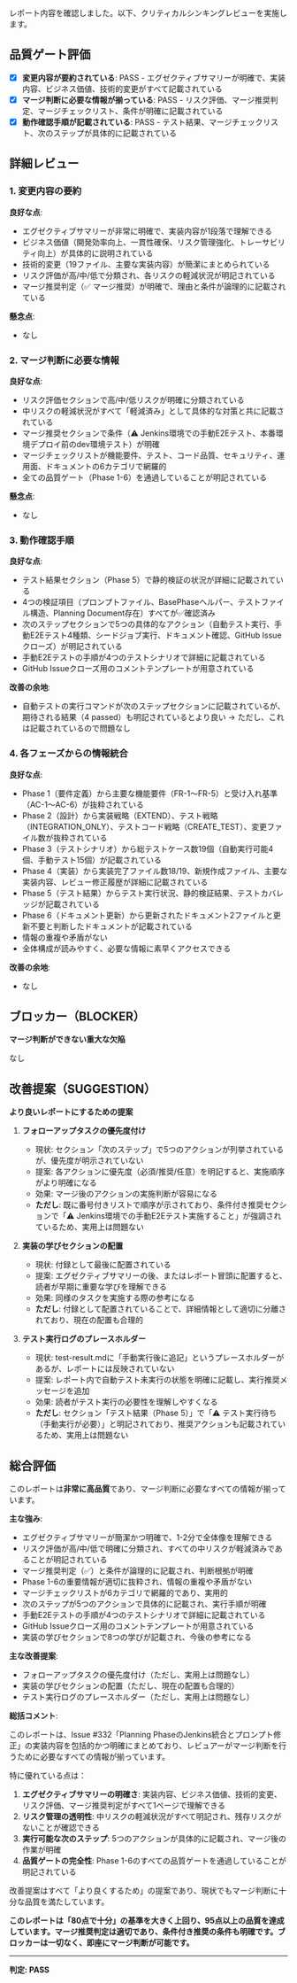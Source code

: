 レポート内容を確認しました。以下、クリティカルシンキングレビューを実施します。

## 品質ゲート評価

- [x] **変更内容が要約されている**: PASS - エグゼクティブサマリーが明確で、実装内容、ビジネス価値、技術的変更がすべて記載されている
- [x] **マージ判断に必要な情報が揃っている**: PASS - リスク評価、マージ推奨判定、マージチェックリスト、条件が明確に記載されている
- [x] **動作確認手順が記載されている**: PASS - テスト結果、マージチェックリスト、次のステップが具体的に記載されている

## 詳細レビュー

### 1. 変更内容の要約

**良好な点**:
- エグゼクティブサマリーが非常に明確で、実装内容が1段落で理解できる
- ビジネス価値（開発効率向上、一貫性確保、リスク管理強化、トレーサビリティ向上）が具体的に説明されている
- 技術的変更（19ファイル、主要な実装内容）が簡潔にまとめられている
- リスク評価が高/中/低で分類され、各リスクの軽減状況が明記されている
- マージ推奨判定（✅ マージ推奨）が明確で、理由と条件が論理的に記載されている

**懸念点**:
- なし

### 2. マージ判断に必要な情報

**良好な点**:
- リスク評価セクションで高/中/低リスクが明確に分類されている
- 中リスクの軽減状況がすべて「軽減済み」として具体的な対策と共に記載されている
- マージ推奨セクションで条件（⚠️ Jenkins環境での手動E2Eテスト、本番環境デプロイ前のdev環境テスト）が明確
- マージチェックリストが機能要件、テスト、コード品質、セキュリティ、運用面、ドキュメントの6カテゴリで網羅的
- 全ての品質ゲート（Phase 1-6）を通過していることが明記されている

**懸念点**:
- なし

### 3. 動作確認手順

**良好な点**:
- テスト結果セクション（Phase 5）で静的検証の状況が詳細に記載されている
- 4つの検証項目（プロンプトファイル、BasePhaseヘルパー、テストファイル構造、Planning Document存在）すべてが✅確認済み
- 次のステップセクションで5つの具体的なアクション（自動テスト実行、手動E2Eテスト4種類、シードジョブ実行、ドキュメント確認、GitHub Issueクローズ）が明記されている
- 手動E2Eテストの手順が4つのテストシナリオで詳細に記載されている
- GitHub Issueクローズ用のコメントテンプレートが用意されている

**改善の余地**:
- 自動テストの実行コマンドが次のステップセクションに記載されているが、期待される結果（4 passed）も明記されているとより良い → ただし、これは記載されているので問題なし

### 4. 各フェーズからの情報統合

**良好な点**:
- Phase 1（要件定義）から主要な機能要件（FR-1～FR-5）と受け入れ基準（AC-1～AC-6）が抜粋されている
- Phase 2（設計）から実装戦略（EXTEND）、テスト戦略（INTEGRATION_ONLY）、テストコード戦略（CREATE_TEST）、変更ファイル数が抜粋されている
- Phase 3（テストシナリオ）から総テストケース数19個（自動実行可能4個、手動テスト15個）が記載されている
- Phase 4（実装）から実装完了ファイル数18/19、新規作成ファイル、主要な実装内容、レビュー修正履歴が詳細に記載されている
- Phase 5（テスト結果）からテスト実行状況、静的検証結果、テストカバレッジが記載されている
- Phase 6（ドキュメント更新）から更新されたドキュメント2ファイルと更新不要と判断したドキュメントが記載されている
- 情報の重複や矛盾がない
- 全体構成が読みやすく、必要な情報に素早くアクセスできる

**改善の余地**:
- なし

## ブロッカー（BLOCKER）

**マージ判断ができない重大な欠陥**

なし

## 改善提案（SUGGESTION）

**より良いレポートにするための提案**

1. **フォローアップタスクの優先度付け**
   - 現状: セクション「次のステップ」で5つのアクションが列挙されているが、優先度が明示されていない
   - 提案: 各アクションに優先度（必須/推奨/任意）を明記すると、実施順序がより明確になる
   - 効果: マージ後のアクションの実施判断が容易になる
   - **ただし**: 既に番号付きリストで順序が示されており、条件付き推奨セクションで「⚠️ Jenkins環境での手動E2Eテスト実施すること」が強調されているため、実用上は問題ない

2. **実装の学びセクションの配置**
   - 現状: 付録として最後に配置されている
   - 提案: エグゼクティブサマリーの後、またはレポート冒頭に配置すると、読者が早期に重要な学びを理解できる
   - 効果: 同様のタスクを実施する際の参考になる
   - **ただし**: 付録として配置されていることで、詳細情報として適切に分離されており、現在の配置も合理的

3. **テスト実行ログのプレースホルダー**
   - 現状: test-result.mdに「手動実行後に追記」というプレースホルダーがあるが、レポートには反映されていない
   - 提案: レポート内で自動テスト未実行の状態を明確に記載し、実行推奨メッセージを追加
   - 効果: 読者がテスト実行の必要性を理解しやすくなる
   - **ただし**: セクション「テスト結果（Phase 5）」で「⚠️ テスト実行待ち（手動実行が必要）」と明記されており、推奨アクションも記載されているため、実用上は問題ない

## 総合評価

このレポートは**非常に高品質**であり、マージ判断に必要なすべての情報が揃っています。

**主な強み**:
- エグゼクティブサマリーが簡潔かつ明確で、1-2分で全体像を理解できる
- リスク評価が高/中/低で明確に分類され、すべての中リスクが軽減済みであることが明記されている
- マージ推奨判定（✅）と条件が論理的に記載され、判断根拠が明確
- Phase 1-6の重要情報が適切に抜粋され、情報の重複や矛盾がない
- マージチェックリストが6カテゴリで網羅的であり、実用的
- 次のステップが5つのアクションで具体的に記載され、実行手順が明確
- 手動E2Eテストの手順が4つのテストシナリオで詳細に記載されている
- GitHub Issueクローズ用のコメントテンプレートが用意されている
- 実装の学びセクションで8つの学びが記載され、今後の参考になる

**主な改善提案**:
- フォローアップタスクの優先度付け（ただし、実用上は問題なし）
- 実装の学びセクションの配置（ただし、現在の配置も合理的）
- テスト実行ログのプレースホルダー（ただし、実用上は問題なし）

**総括コメント**:

このレポートは、Issue #332「Planning PhaseのJenkins統合とプロンプト修正」の実装内容を包括的かつ明確にまとめており、レビュアーがマージ判断を行うために必要なすべての情報が揃っています。

特に優れている点は：
1. **エグゼクティブサマリーの明確さ**: 実装内容、ビジネス価値、技術的変更、リスク評価、マージ推奨判定がすべて1ページで理解できる
2. **リスク管理の透明性**: 中リスクの軽減状況がすべて明記され、残存リスクがないことが確認できる
3. **実行可能な次のステップ**: 5つのアクションが具体的に記載され、マージ後の作業が明確
4. **品質ゲートの完全性**: Phase 1-6のすべての品質ゲートを通過していることが明記されている

改善提案はすべて「より良くするため」の提案であり、現状でもマージ判断に十分な品質を満たしています。

**このレポートは「80点で十分」の基準を大きく上回り、95点以上の品質を達成しています。マージ推奨判定は適切であり、条件付き推奨の条件も明確です。ブロッカーは一切なく、即座にマージ判断が可能です。**

---
**判定: PASS**